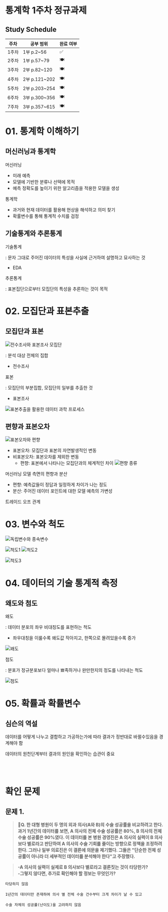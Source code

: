 # 통계학 1주차 정규과제
## Study Schedule

|주차 | 공부 범위     | 완료 여부 |
|----|----------------|----------|
|1주차| 1부 p.2~56     | ✅      |
|2주차| 1부 p.57~79    | 🍽️      | 
|3주차| 2부 p.82~120   | 🍽️      | 
|4주차| 2부 p.121~202  | 🍽️      | 
|5주차| 2부 p.203~254  | 🍽️      | 
|6주차| 3부 p.300~356  | 🍽️      | 
|7주차| 3부 p.357~615  | 🍽️      | 

<!-- 여기까진 그대로 둬 주세요-->

# 01. 통계학 이해하기

## 머신러닝과 통계학
머신러닝
- 미래 예측
- 모델에 기반한 분류나 선택에 목적
- 예측 정확도를 높이기 위한 알고리즘을 적용한 모델을 생성

통계학
- 과거와 현재 데이터를 활용해 현상을 해석하고 의미 찾기
- 확률변수를 통해 통계적 수치를 검정

## 기술통계와 추론통계

기술통계

: 문자 그대로 주어진 데이터의 특성을 사실에 근거하여 설명하고 묘사하는 것
- EDA

추론통계

: 표본집단으로부터 모집단의 특성을 추론하는 것이 목적


# 02. 모집단과 표본추출

## 모집단과 표본
![전수조사와 표본조사](./images/study1/스크린샷%202025-03-22%20오후%205.12.04.png)
모집단

: 분석 대상 전체의 집합
- 전수조사 

표본

: 모집단의 부분집합, 모집단의 일부를 추출한 것
- 표본조사

![표본추출을 활용한 데이터 과학 프로세스](./images/study1/스크린샷%202025-03-22%20오후%205.12.22.png)

## 편향과 표본오차

![표본오차와 편향](./images/study1/스크린샷%202025-03-22%20오후%205.15.26.png)

- 표본오차: 모집단과 표본의 자연발생적인 변동
- 비표본오차: 표본오차를 제외한 변동
    - 편향: 표본에서 나타나는 모집단과의 체계적인 차이
    ![편향 종류](./images/study1/스크린샷%202025-03-22%20오후%205.13.54.png)

머신러닝 모델 측면의 편향과 분산
- 편향: 예측값들이 정답과 일정하게 차이가 나는 정도
- 분산: 주어진 데이터 포인트에 대한 모델 예측의 가변성

트레이드 오프 관계

# 03. 변수와 척도

![독립변수와 종속변수](./images/study1/스크린샷%202025-03-22%20오후%205.24.22.png)

![척도1](./images/study1/스크린샷%202025-03-22%20오후%205.26.13.png)
![척도2](./images/study1/스크린샷%202025-03-22%20오후%205.26.21.png)

![척도3](./images/study1/스크린샷%202025-03-22%20오후%205.26.29.png)


# 04. 데이터의 기술 통계적 측정

## 왜도와 첨도

왜도

: 데이터 분포의 좌우 비대칭도를 표현하는 척도
- 좌우대칭을 이룰수록 왜도값 작아지고, 한쪽으로 몰려있을수록 증가

![왜도](./images/study1/스크린샷%202025-03-22%20오후%205.30.35.png)

첨도

: 분포가 정규분포보다 얼마나 뾰족하거나 완만한지의 정도를 나타내는 척도

![첨도](./images/study1/스크린샷%202025-03-22%20오후%205.31.18.png)


# 05. 확률과 확률변수

## 심슨의 역설

데이터를 어떻게 나누고 결합하고 가공하는가에 따라 결과가 정반대로 바뀔수있음을 경계해야 함

데이터의 원천단계부터 결과의 원인을 확인하는 습관이 중요 


<br>
<br>

# 확인 문제

## 문제 1.

> **🧚Q. 한 대형 병원이 두 명의 외과 의사(A와 B)의 수술 성공률을 비교하려고 한다. 과거 1년간의 데이터를 보면, A 의사의 전체 수술 성공률은 80%, B 의사의 전체 수술 성공률은 90%였다. 이 데이터를 본 병원 경영진은 A 의사의 실력이 B 의사보다 별로라고 판단하여 A 의사의 수술 기회를 줄이는 방향으로 정책을 조정하려 한다.
그러나 일부 의료진은 이 결론에 의문을 제기했다.
그들은 "단순한 전체 성공률이 아니라 더 세부적인 데이터를 분석해야 한다"고 주장했다.**

> **-A 의사의 실력이 실제로 B 의사보다 별로라고 결론짓는 것이 타당한가?   
-그렇지 않다면, 추가로 확인해야 할 정보는 무엇인가?**

<!--심슨의 역설을 이해하였는지 확인하기 위한 문제입니다-->

<!--학습한 개념을 활용하여 자유롭게 설명해 보세요. 구체적인 예시를 들어 설명하면 더욱 좋습니다.-->

```
타당하지 않음

1년간의 데이터만 존재하여 의사 별 전체 수술 건수부터 크게 차이가 날 수 있고

수술 자체의 성공률(난이도)을 고려하지 않음
```
